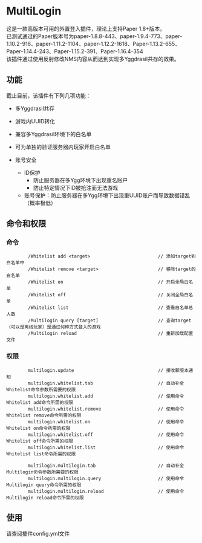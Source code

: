 # MultiLogin
这是一款高版本可用的外置登入插件，理论上支持Paper 1.8+版本。\
已测试通过的Paper版本号为paper-1.8.8-443、paper-1.9.4-773、paper-1.10.2-916、paper-1.11.2-1104、paper-1.12.2-1618、Paper-1.13.2-655、Paper-1.14.4-243、Paper-1.15.2-391、Paper-1.16.4-354\
该插件通过使用反射修改NMS内容从而达到实现多Yggdrasil共存的效果。

## 功能
截止目前，该插件有下列几项功能：
* 多Yggdrasil共存
* 游戏内UUID转化
* 兼容多Yggdrasil环境下的白名单
* 可为单独的验证服务器内玩家开启白名单

* 账号安全
  * ID保护
      * 防止服务器在多Ygg环境下出现重名账户
      * 防止特定情况下ID被抢注而无法游戏
  * 账号保护：防止服务器在多Ygg环境下出现重UUID账户而导致数据错乱（概率极低）

## 命令和权限

### 命令
            /Whitelist add <target>                         // 添加target到白名单中
            /Whitelist remove <target>                      // 移除target的白名单
            /Whitelist on                                   // 开启全局白名单
            /Whitelist off                                  // 关闭全局白名单
            /Whitelist list                                 // 查看白名单总人数
            /Multilogin query [target]                      // 查询target（可以是离线玩家）是通过何种方式登入的游戏
            /Multilogin reload                              // 重新加载配置文件
### 权限
            multilogin.update                               // 接收新版本通知
            multilogin.whitelist.tab                        // 自动补全Whitelist命令参数所需要的权限
            multilogin.whitelist.add                        // 使用命令Whitelist add命令所需的权限
            multilogin.whitelist.remove                     // 使用命令Whitelist remove命令所需的权限
            multilogin.whitelist.on                         // 使用命令Whitelist on命令所需的权限
            multilogin.whitelist.off                        // 使用命令Whitelist off命令所需的权限
            multilogin.whitelist.list                       // 使用命令Whitelist list命令所需的权限
            
            multilogin.multilogin.tab                       // 自动补全Multilogin命令参数所需要的权限
            multilogin.multilogin.query                     // 使用命令Multilogin query命令所需的权限
            multilogin.multilogin.reload                    // 使用命令Multilogin reload命令所需的权限
            
## 使用
请查阅插件config.yml文件